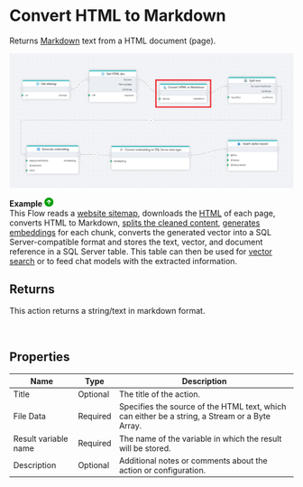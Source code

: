# Convert HTML to Markdown

Returns [Markdown](https://en.wikipedia.org/wiki/Markdown) text from a HTML document (page).


![img](../../../../images/flow/convert-HTML-to-markdown.png)

**Example** ![img](../../../../images/strz.jpg)  
This Flow reads a [website sitemap](get-sitemap.md), downloads the [HTML](http-request.md) of each page, converts HTML to Markdown, [splits the cleaned content](../ai/split-text.md), [generates embeddings](../azure-openai/generate-embedding.md) for each chunk, converts the generated vector into a SQL Server-compatible format and stores the text, vector, and document reference in a SQL Server table. This table can then be used for [vector search](../postgresql/vector-search.md) or to feed chat models with the extracted information. 
<br/>

## Returns

This action returns a string/text in markdown format.

<br/>

## Properties

| Name                 | Type     | Description                                                                                                   |
| -------------------- | -------- | ------------------------------------------------------------------------------------------------------------- |
| Title                | Optional |   The title of the action.                    |
| File Data            | Required | Specifies the source of the HTML text, which can either be a string, a Stream or a Byte Array.                |
| Result variable name | Required | The name of the variable in which the result will be stored.  |
| Description          | Optional | Additional notes or comments about the action or configuration. |

<br/>

